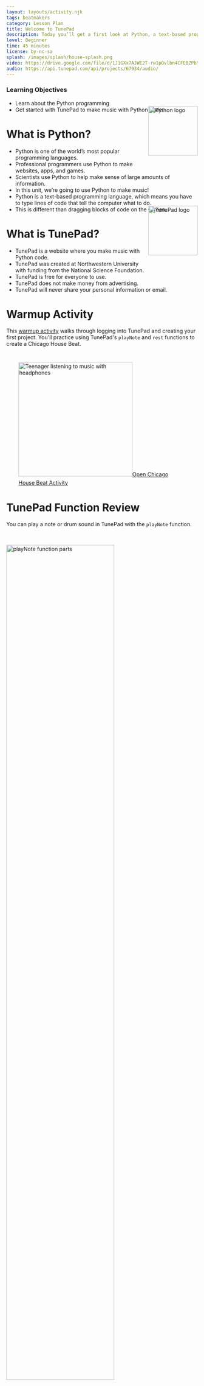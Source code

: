 ```yaml
---
layout: layouts/activity.njk
tags: beatmakers
category: Lesson Plan
title: Welcome to TunePad
description: Today you’ll get a first look at Python, a text-based programming language used by professional programmers all over the world. In this unit, you’ll use Python to make music with a website called TunePad.
level: Beginner
time: 45 minutes
license: by-nc-sa
splash: /images/splash/house-splash.png
video: https://drive.google.com/file/d/1J1GXx7AJWE2T-rw1pQvlbn4CFEBZPbYd/view?usp=sharing
audio: https://api.tunepad.com/api/projects/67934/audio/
---
```

### Learning Objectives
* Learn about the Python programming
* Get started with TunePad to make music with Python code

<img src="/images/python-logo.svg" alt="Python logo" style="width: 130px; float: right; position: relative; top: -2rem;">

# What is Python?
* Python is one of the world’s most popular programming languages.
* Professional programmers use Python to make websites, apps, and games.
* Scientists use Python to help make sense of large amounts of information.
* In this unit, we’re going to use Python to make music!
* Python is a text-based programming language, which means you have to type lines of code that tell the computer what to do.
* This is different than dragging blocks of code on the screen.

<img src="/images/logo-black.svg" alt="TunePad logo" style="width: 130px; float: right; position: relative; top: -2rem;">

# What is TunePad?
* TunePad is a website where you make music with Python code.
* TunePad was created at Northwestern University with funding from the National Science Foundation.
* TunePad is free for everyone to use.
* TunePad does not make money from advertising.
* TunePad will never share your personal information or email.

# Warmup Activity
This [warmup activity](/tutorials/chicago-house/) walks through logging into TunePad and creating your first project. 
You'll practice using TunePad's `playNote` and `rest` functions to create a Chicago House Beat.

<a href="/interactives/composer" style="margin: 2rem; display: block;" target="_blank">
<img src="/images/splash/house-splash.png" style="margin: 0.5rem 0" alt="Teenager listening to music with headphones" width="300">Open Chicago House Beat Activity</a>


# TunePad Function Review
You can play a note or drum sound in TunePad with the `playNote` function. 

<img src="/images/play-note.png" alt="playNote function parts" style="width: 75%; margin: 2rem auto;">

The `rest` function is a way of adding a pause to music. 

<img src="/images/rest.png" alt="rest function" style="width: 50%; margin: 2rem auto;">


# Comments
* Comments are notes that programmers add to make their code more readable. 
* You can add comments to Python code using the hashtag symbol (#).
* Everything that comes after a hashtag on a line is a comment. 
* That means it will be ignored by Python and is only for humans.
* You can also use comments to temporarily disable lines of code.

```python
# this line is a comment

playNote(60)   # plays a middle C for 1 beat

# you can disable a line of code with a comment
# playNote(60 + 12)
```